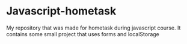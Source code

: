 # Javascript-hometask
My repository that was made for hometask during javascript course.
It contains some small project that uses forms and localStorage
